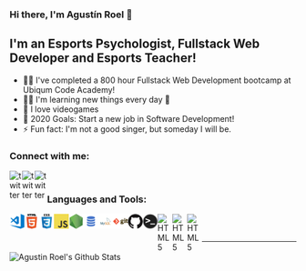### Hi there, I'm Agustín Roel 👋

## I'm an Esports Psychologist, Fullstack Web Developer and Esports Teacher!
-   👨‍💻 I've completed a 800 hour Fullstack Web Development bootcamp at Ubiqum Code Academy!
-   👨‍🎓 I'm learning new things every day 🤣
-   👾 I love videogames
-   👀 2020 Goals: Start a new job in Software Development!
-   ⚡ Fun fact: I'm not a good singer, but someday I will be.

### Connect with me:

[<img align="left" alt="twitter" width="22px" src="https://cdn.jsdelivr.net/npm/simple-icons@v3/icons/twitter.svg" />][twitter]

[<img align="left" alt="twitter" width="22px" src="https://cdn.jsdelivr.net/npm/simple-icons@v3/icons/linkedin.svg" />][linkedin]

[<img align="left" alt="twitter" width="22px" src="https://cdn.jsdelivr.net/npm/simple-icons@v3/icons/instagram.svg" />][instagram]

<br />

### Languages and Tools:

<img align="left" alt="Visual Studio Code" width="26px" src="https://raw.githubusercontent.com/github/explore/80688e429a7d4ef2fca1e82350fe8e3517d3494d/topics/visual-studio-code/visual-studio-code.png" />
<img align="left" alt="HTML5" width="26px" src="https://raw.githubusercontent.com/github/explore/80688e429a7d4ef2fca1e82350fe8e3517d3494d/topics/html/html.png" />
<img align="left" alt="CSS3" width="26px" src="https://raw.githubusercontent.com/github/explore/80688e429a7d4ef2fca1e82350fe8e3517d3494d/topics/css/css.png" />
<img align="left" alt="JavaScript" width="26px" src="https://raw.githubusercontent.com/github/explore/80688e429a7d4ef2fca1e82350fe8e3517d3494d/topics/javascript/javascript.png" />
<img align="left" alt="Node.js" width="26px" src="https://raw.githubusercontent.com/github/explore/80688e429a7d4ef2fca1e82350fe8e3517d3494d/topics/nodejs/nodejs.png" />
<img align="left" alt="SQL" width="26px" src="https://raw.githubusercontent.com/github/explore/80688e429a7d4ef2fca1e82350fe8e3517d3494d/topics/sql/sql.png" />
<img align="left" alt="MySQL" width="26px" src="https://raw.githubusercontent.com/github/explore/80688e429a7d4ef2fca1e82350fe8e3517d3494d/topics/mysql/mysql.png" />
<img align="left" alt="Git" width="26px" src="https://raw.githubusercontent.com/github/explore/80688e429a7d4ef2fca1e82350fe8e3517d3494d/topics/git/git.png" />
<img align="left" alt="GitHub" width="26px" src="https://raw.githubusercontent.com/github/explore/78df643247d429f6cc873026c0622819ad797942/topics/github/github.png" />
<img align="left" alt="HTML5" width="26px" src="https://raw.githubusercontent.com/github/explore/80688e429a7d4ef2fca1e82350fe8e3517d3494d/topics/terminal/terminal.png" />
<img align="left" alt="HTML5" width="26px" src="https://i.blogs.es/8d2420/650_1000_java/1366_2000.png" />
<img align="left" alt="HTML5" width="26px" src="https://lh3.googleusercontent.com/proxy/wwHA4CW4th3Klrm1AYmYCq9qP-vlqOcf0r-c0vm28-uEN-J61tWSQdbGw9C4qgPwFbCDMD9SV7zC3JJZJKmtZ9gEm_0-8rUflJ6BX5wHFd3nbpZl97w" />
<img align="left" alt="HTML5" width="26px" src="https://upload.wikimedia.org/wikipedia/commons/thumb/b/b2/Bootstrap_logo.svg/1024px-Bootstrap_logo.svg.png" />

<br />
<br />

---

<img align="left" alt="Agustin Roel's Github Stats" src="https://github-readme-stats.vercel.app/api?username=agustinroel&show_icons=true&hide_border=true" />

[twitter]: https://twitter.com/agus_roel
[instagram]: https://instagram.com/agus.roel
[linkedin]: https://www.linkedin.com/in/agustinroel/
